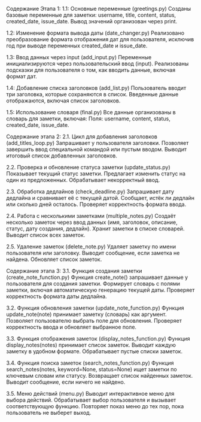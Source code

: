 Содержание Этапа 1:
1.1: Основные переменные (greetings.py)
Созданы базовые переменные для заметки: username, title, content, status, created_date, issue_date.
Вывод значений организован через print.

1.2: Изменение формата вывода даты (date_changer.py)
Реализовано преобразование формата отображения дат для пользователя, исключив год при выводе переменных created_date и issue_date.

1.3: Ввод данных через input (add_input.py)
Переменные инициализируются через пользовательский ввод (input).
Реализованы подсказки для пользователя о том, как вводить данные, включая формат дат.

1.4: Добавление списка заголовков (add_list.py)
Пользователь вводит три заголовка, которые сохраняются в список.
Введенные данные отображаются, включая список заголовков.

1.5: Использование словаря (final.py)
Все данные организованы в словарь для заметки, включая:
Поля: username, content, status, created_date, issue_date.


Содержание этапа 2:
2.1. Цикл для добавления заголовков (add_titles_loop.py)
Запрашивает у пользователя заголовки.
Позволяет завершить ввод специальной командой или пустым вводом.
Выводит итоговый список добавленных заголовков.

2.2. Проверка и обновление статуса заметки (update_status.py)
Показывает текущий статус заметки.
Предлагает изменить статус на один из предложенных.
Обрабатывает некорректный ввод.

2.3. Обработка дедлайнов (check_deadline.py)
Запрашивает дату дедлайна и сравнивает её с текущей датой.
Сообщает, истёк ли дедлайн или сколько дней осталось.
Проверяет корректность формата ввода.

2.4. Работа с несколькими заметками (multiple_notes.py)
Создаёт несколько заметок через ввод данных (имя, заголовок, описание, статус, дату создания, дедлайн).
Хранит заметки в списке словарей.
Выводит список всех заметок.

2.5. Удаление заметок (delete_note.py)
Удаляет заметку по имени пользователя или заголовку.
Выводит сообщение, если заметка не найдена.
Обновляет список заметок.

Содержание этапа 3: 
3.1. Функция создания заметки (create_note_function.py) 
Функция create_note() запрашивает данные у пользователя для создания заметки.
Формирует словарь с полями заметки, включая автоматическую генерацию текущей даты.
Проверяет корректность формата даты дедлайна.

3.2. Функция обновления заметки (update_note_function.py) 
Функция update_note(note) принимает заметку (словарь) как аргумент.
Позволяет пользователю выбрать поле для обновления.
Проверяет корректность ввода и обновляет выбранное поле.

3.3. Функция отображения заметок (display_notes_function.py) 
Функция display_notes(notes) принимает список заметок.
Выводит каждую заметку в удобном формате.
Обрабатывает пустые списки заметок.

3.4. Функция поиска заметок (search_notes_function.py)
Функция search_notes(notes, keyword=None, status=None) ищет заметки по ключевым словам или статусу.
Возвращает список найденных заметок.
Выводит сообщение, если ничего не найдено.

3.5. Меню действий (menu.py) 
Выводит интерактивное меню для выбора действий.
Обрабатывает выбор пользователя и вызывает соответствующую функцию.
Повторяет показ меню до тех пор, пока пользователь не выберет выход.
